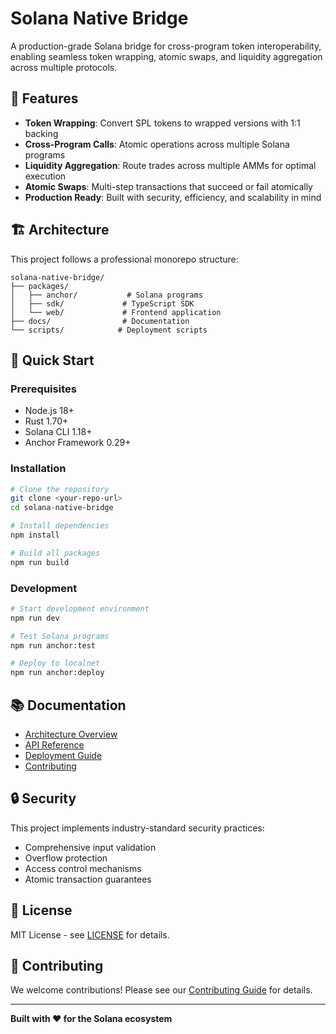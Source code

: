 # Solana Native Bridge

A production-grade Solana bridge for cross-program token interoperability, enabling seamless token wrapping, atomic swaps, and liquidity aggregation across multiple protocols.

## 🌟 Features

- **Token Wrapping**: Convert SPL tokens to wrapped versions with 1:1 backing
- **Cross-Program Calls**: Atomic operations across multiple Solana programs
- **Liquidity Aggregation**: Route trades across multiple AMMs for optimal execution
- **Atomic Swaps**: Multi-step transactions that succeed or fail atomically
- **Production Ready**: Built with security, efficiency, and scalability in mind

## 🏗️ Architecture

This project follows a professional monorepo structure:

```
solana-native-bridge/
├── packages/
│   ├── anchor/           # Solana programs
│   ├── sdk/             # TypeScript SDK
│   └── web/             # Frontend application
├── docs/                # Documentation
└── scripts/            # Deployment scripts
```

## 🚀 Quick Start

### Prerequisites

- Node.js 18+
- Rust 1.70+
- Solana CLI 1.18+
- Anchor Framework 0.29+

### Installation

```bash
# Clone the repository
git clone <your-repo-url>
cd solana-native-bridge

# Install dependencies
npm install

# Build all packages
npm run build
```

### Development

```bash
# Start development environment
npm run dev

# Test Solana programs
npm run anchor:test

# Deploy to localnet
npm run anchor:deploy
```

## 📚 Documentation

- [Architecture Overview](./docs/architecture.md)
- [API Reference](./docs/api.md)
- [Deployment Guide](./docs/deployment.md)
- [Contributing](./docs/contributing.md)

## 🔒 Security

This project implements industry-standard security practices:

- Comprehensive input validation
- Overflow protection
- Access control mechanisms
- Atomic transaction guarantees

## 📄 License

MIT License - see [LICENSE](./LICENSE) for details.

## 🤝 Contributing

We welcome contributions! Please see our [Contributing Guide](./docs/contributing.md) for details.

---

**Built with ❤️ for the Solana ecosystem**
